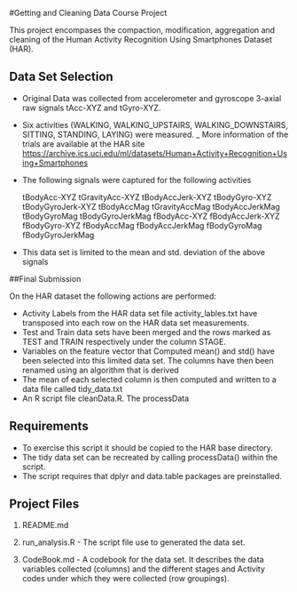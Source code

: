 #Getting and Cleaning Data Course Project

This project encompases the compaction, modification, aggregation and cleaning of the Human Activity Recognition Using Smartphones Dataset (HAR).

## Data Set Selection

- Original Data was collected from accelerometer and gyroscope 3-axial raw signals tAcc-XYZ and tGyro-XYZ.
- Six activities (WALKING, WALKING_UPSTAIRS, WALKING_DOWNSTAIRS, SITTING, STANDING, LAYING) were measured. 
_ More information of the trials are available at the HAR site https://archive.ics.uci.edu/ml/datasets/Human+Activity+Recognition+Using+Smartphones
- The following signals were captured for the following activities


  tBodyAcc-XYZ
  tGravityAcc-XYZ
  tBodyAccJerk-XYZ
  tBodyGyro-XYZ
  tBodyGyroJerk-XYZ
  tBodyAccMag
  tGravityAccMag
  tBodyAccJerkMag
  tBodyGyroMag
  tBodyGyroJerkMag
  fBodyAcc-XYZ
  fBodyAccJerk-XYZ
  fBodyGyro-XYZ
  fBodyAccMag
  fBodyAccJerkMag
  fBodyGyroMag
  fBodyGyroJerkMag

- This data set is limited to the mean and std. deviation of the above signals

##Final Submission


On the HAR dataset the following actions are  performed:
- Activity Labels from the HAR data set file activity_lables.txt have transposed into each row on the HAR data set measurements.
- Test and Train data sets have been merged and the rows marked as TEST and TRAIN respectively under the column STAGE.
- Variables on the feature vector that Computed mean() and std() have been selected into this limited data set. The columns have then been renamed using an algorithm that is derived 
- The mean of each selected column is then computed and written to a data file called tidy_data.txt
- An R script file cleanData.R. The processData


## Requirements

- To exercise this script it should be copied to the HAR base directory.
- The tidy data set can be recreated by calling processData() within the script.
- The script requires that dplyr and data.table packages are preinstalled.

## Project Files

  1) README.md

  2) run_analysis.R - The script file use to generated the data set.
 
  3) CodeBook.md - A codebook for the data set. It describes the data variables collected (columns) and the different stages and Activity codes under which they were collected (row groupings).
